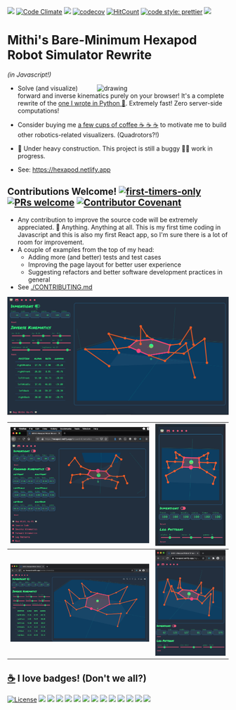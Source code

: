 ![](https://github.com/mithi/hexapod/workflows/build/badge.svg)
[![Code Climate](https://codeclimate.com/github/mithi/hexapod/badges/gpa.svg)](https://codeclimate.com/github/mithi/hexapod)
[![](https://img.shields.io/codeclimate/tech-debt/mithi/hexapod)](https://codeclimate.com/github/mithi/hexapod/trends/technical_debt) 
[![codecov](https://codecov.io/gh/mithi/hexapod/branch/master/graph/badge.svg)](https://codecov.io/gh/mithi/hexapod)
[![HitCount](http://hits.dwyl.com/mithi/hexapod.svg)](http://hits.dwyl.com/mithi/hexapod)
[![code style: prettier](https://img.shields.io/badge/code_style-prettier-ff69b4.svg?style=flat)](https://github.com/prettier/prettier)
[![](https://img.shields.io/badge/Buy%20me%20-coffee!-orange.svg?logo=buy-me-a-coffee&color=795548)](https://ko-fi.com/minimithi)



# Mithi's Bare-Minimum Hexapod Robot Simulator Rewrite
_(in Javascript!)_
  
<img src="https://mithi.github.io/robotics-blog/v2-hexapod-1.gif" alt="drawing" width="300" align="right" />

- Solve (and visualize) forward and inverse kinematics purely on your browser! It's a complete rewrite of the [one I wrote in Python 🐍](https://github.com/mithi/hexapod-robot-simulator). Extremely fast! Zero server-side computations!

- Consider buying me [a few cups of coffee ☕ ☕ ☕](https://ko-fi.com/minimithi) to motivate me to build other robotics-related visualizers. (Quadrotors?!)

- 🚧 Under heavy construction. This project is still a buggy 🐞🐛 work in progress. 
- See: https://hexapod.netlify.app

## Contributions Welcome! [![first-timers-only](https://img.shields.io/badge/first--timers--only-friendly-blueviolet.svg?style=flat)](https://www.firsttimersonly.com/) [![PRs welcome](https://img.shields.io/badge/PRs-welcome-brightgreen.svg?style=flat)](./CONTRIBUTING.md) [![Contributor Covenant](https://img.shields.io/badge/Contributor%20Covenant-v2.0%20adopted-ff69b4.svg)](https://www.contributor-covenant.org/) 

- Any contribution to improve the source code will be extremely appreciated. 💙 Anything. Anything at all. This is my first time coding in Javascript and this is also my first React app, so I'm sure there is a lot of room for improvement.
- A couple of examples from the top of my head: 
  - Adding more (and better) tests and test cases
  - Improving the page layout for better user experience
  - Suggesting refactors and better software development practices in general
- See [./CONTRIBUTING.md](./CONTRIBUTING.md)


![](./public/img/screenshot2.png)

| <img src="./public/img/screenshot1.png" alt="drawing" width="600" /> | <img src="./public/img/screenshot3.png" alt="drawing" width="305" /> |
|---|---|
| <img src="./public/img/screenshot5.png" alt="drawing" width="600" /> | <img src="./public/img/screenshot4.png" alt="drawing" width="305" /> |


## [☕](https://ko-fi.com/minimithi) I love badges! (Don't we all?)  

[![License](https://img.shields.io/badge/License-Apache%202.0-orange.svg?style=flat)](https://opensource.org/licenses/Apache-2.0)
![](https://img.shields.io/codeclimate/maintainability-percentage/mithi/hexapod)
![](https://img.shields.io/codeclimate/maintainability/mithi/hexapod)
![](https://img.shields.io/codeclimate/issues/mithi/hexapod?label=code%20climate%20issues)
![](https://img.shields.io/github/last-commit/mithi/hexapod)
![](https://img.shields.io/github/commit-activity/m/mithi/hexapod?color=yellow&style=flat)
![](https://img.shields.io/github/languages/top/mithi/hexapod)
![](https://img.shields.io/github/languages/code-size/mithi/hexapod?color=yellow)
![](https://img.shields.io/github/repo-size/mithi/hexapod?color=violet)
[![](https://tokei.rs/b1/github/mithi/hexapod?category=blanks)](https://github.com/mithi/hexapod)
[![](https://tokei.rs/b1/github/mithi/hexapod?category=lines)](https://github.com/mithi/hexapod)
[![](https://tokei.rs/b1/github/mithi/hexapod?category=files)](https://github.com/mithi/hexapod)
[![](https://tokei.rs/b1/github/mithi/hexapod?category=comments)](https://github.com/mithi/hexapod)
[![](https://tokei.rs/b1/github/mithi/hexapod?category=code)](https://github.com/mithi/hexapod)

